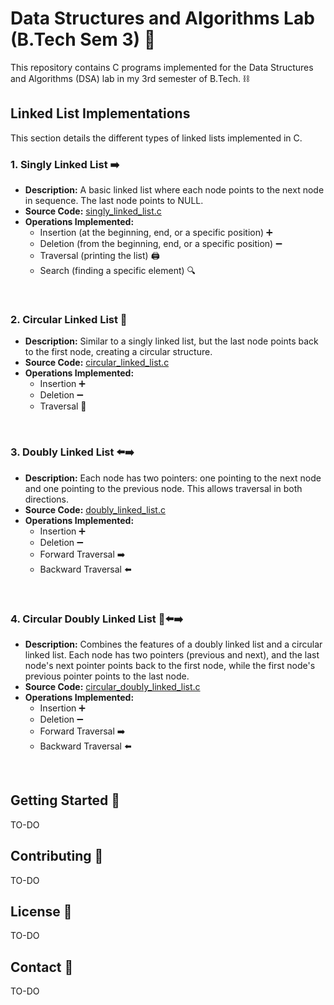# Data Structures and Algorithms Lab (B.Tech Sem 3)  🔬

This repository contains C programs implemented for the Data Structures and Algorithms (DSA) lab in my 3rd semester of B.Tech. ⛓️

## Linked List Implementations

This section details the different types of linked lists implemented in C.

### 1. Singly Linked List  ➡️

*   **Description:** A basic linked list where each node points to the next node in sequence. The last node points to NULL.
*   **Source Code:** [singly_linked_list.c](ll.c)
*   **Operations Implemented:**
    *   Insertion (at the beginning, end, or a specific position)  ➕
    *   Deletion (from the beginning, end, or a specific position) ➖
    *   Traversal (printing the list)  🖨️
    *   Search (finding a specific element)  🔍

<br>

### 2. Circular Linked List 🔄

*   **Description:**  Similar to a singly linked list, but the last node points back to the first node, creating a circular structure.
*   **Source Code:** [circular_linked_list.c](circular-ll.c)
*   **Operations Implemented:**
    *   Insertion ➕
    *   Deletion ➖
    *   Traversal 🔄

<br>

### 3. Doubly Linked List ⬅️➡️

*   **Description:** Each node has two pointers: one pointing to the next node and one pointing to the previous node. This allows traversal in both directions.
*   **Source Code:** [doubly_linked_list.c](doubleLL.c)
*   **Operations Implemented:**
    *   Insertion ➕
    *   Deletion ➖
    *   Forward Traversal ➡️
    *   Backward Traversal ⬅️

<br>

### 4. Circular Doubly Linked List 🔄⬅️➡️

*   **Description:** Combines the features of a doubly linked list and a circular linked list. Each node has two pointers (previous and next), and the last node's next pointer points back to the first node, while the first node's previous pointer points to the last node.
*   **Source Code:** [circular_doubly_linked_list.c](circular-dll.c)
*   **Operations Implemented:**
    *   Insertion ➕
    *   Deletion ➖
    *   Forward Traversal ➡️
    *   Backward Traversal ⬅️

<br>

## Getting Started 🚀

TO-DO

## Contributing 🤝

TO-DO

## License 📜

TO-DO

## Contact 📧

TO-DO
